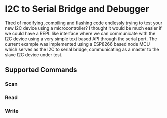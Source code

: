 # I2C to Serial Bridge and Debugger
Tired of modifying ,compiling and flashing code endlessly trying to test your new I2C device using a microcontroller? I thought it would be much easier if we could have a REPL like interface where we can communicate with the I2C device using a very simple text based API through the serial port. The current example was implemented using a ESP8266 based node MCU which serves as the I2C to serial bridge, communicating as a master to the slave I2C device under test.

## Supported Commands
### Scan
### Read
### Write

